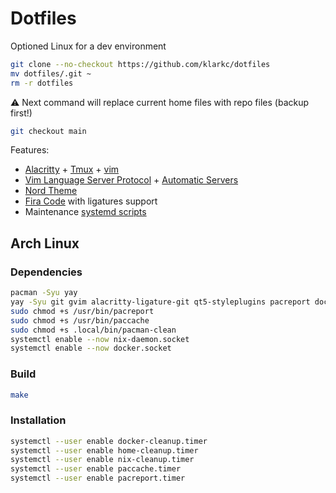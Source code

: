 # Dotfiles

Optioned Linux for a dev environment

```bash
git clone --no-checkout https://github.com/klarkc/dotfiles 
mv dotfiles/.git ~
rm -r dotfiles
```
⚠ Next command will replace current home files with repo files (backup first!)

```bash
git checkout main
```

Features:

- [Alacritty](https://github.com/alacritty/alacritty) + [Tmux](https://github.com/tmux/tmux) + [vim](https://github.com/vim/vim)
- [Vim Language Server Protocol](https://github.com/prabirshrestha/vim-lsp) + [Automatic Servers](https://github.com/mattn/vim-lsp-settings)
- [Nord Theme](https://www.nordtheme.com/)
- [Fira Code](https://github.com/tonsky/FiraCode) with ligatures support
- Maintenance [systemd scripts](https://github.com/klarkc/dotfiles/tree/main/.config/systemd/user)

## Arch Linux

### Dependencies

```bash
pacman -Syu yay
yay -Syu git gvim alacritty-ligature-git qt5-styleplugins pacreport docker nix ttf-fira-code
sudo chmod +s /usr/bin/pacreport
sudo chmod +s /usr/bin/paccache
sudo chmod +s .local/bin/pacman-clean
systemctl enable --now nix-daemon.socket
systemctl enable --now docker.socket
```

### Build

```bash
make
```

### Installation

```bash
systemctl --user enable docker-cleanup.timer
systemctl --user enable home-cleanup.timer
systemctl --user enable nix-cleanup.timer
systemctl --user enable paccache.timer
systemctl --user enable pacreport.timer
```
